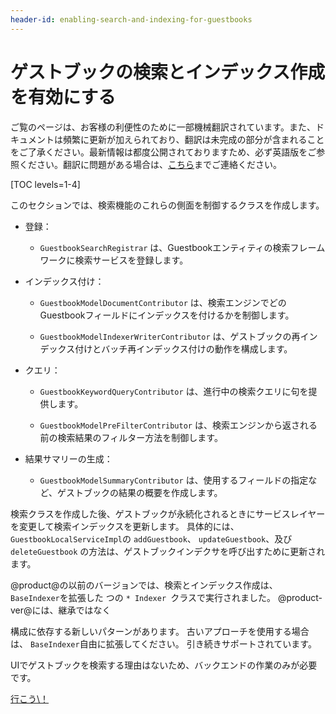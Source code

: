 ```yaml
---
header-id: enabling-search-and-indexing-for-guestbooks
---
```


# ゲストブックの検索とインデックス作成を有効にする

<p class="alert alert-info"><span class="wysiwyg-color-blue120">ご覧のページは、お客様の利便性のために一部機械翻訳されています。また、ドキュメントは頻繁に更新が加えられており、翻訳は未完成の部分が含まれることをご了承ください。最新情報は都度公開されておりますため、必ず英語版をご参照ください。翻訳に問題がある場合は、<a href="mailto:support-content-jp@liferay.com">こちら</a>までご連絡ください。</span></p>

[TOC levels=1-4]

このセクションでは、検索機能のこれらの側面を制御するクラスを作成します。

  - 登録：

      - `GuestbookSearchRegistrar` は、Guestbookエンティティの検索フレームワークに検索サービスを登録します。

  - インデックス付け：

      - `GuestbookModelDocumentContributor` は、検索エンジンでどのGuestbookフィールドにインデックスを付けるかを制御します。

      - `GuestbookModelIndexerWriterContributor` は、ゲストブックの再インデックス付けとバッチ再インデックス付けの動作を構成します。

  - クエリ：

      - `GuestbookKeywordQueryContributor` は、進行中の検索クエリに句を提供します。

      - `GuestbookModelPreFilterContributor` は、検索エンジンから返される前の検索結果のフィルター方法を制御します。

  - 結果サマリーの生成：

      - `GuestbookModelSummaryContributor` は、使用するフィールドの指定など、ゲストブックの結果の概要を作成します。

検索クラスを作成した後、ゲストブックが永続化されるときにサービスレイヤーを変更して検索インデックスを更新します。 具体的には、 `GuestbookLocalServiceImpl`の `addGuestbook`、 `updateGuestbook`、及び `deleteGuestbook` の方法は、ゲストブックインデクサを呼び出すために更新されます。

@product@の以前のバージョンでは、検索とインデックス作成は、 `BaseIndexer`を拡張した</code> つの `* Indexer `クラスで実行されました。 @product-ver@には、継承</a>ではなく

構成に依存する新しいパターンがあります。 古いアプローチを使用する場合は、 `BaseIndexer`自由に拡張してください。 引き続きサポートされています。</p> 

UIでゲストブックを検索する理由はないため、バックエンドの作業のみが必要です。

<a class="go-link btn btn-primary" href="/docs/7-1/tutorials/-/knowledge_base/t/understanding-search-and-indexing">行こう\！<span class="icon-circle-arrow-right"></span></a>

